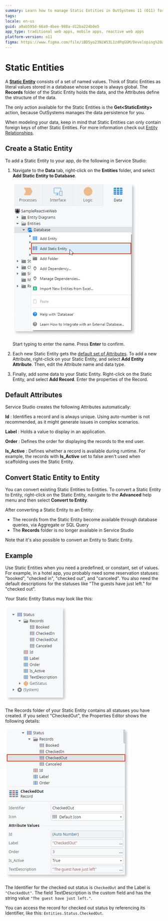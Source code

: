 ```yaml
---
summary: Learn how to manage Static Entities in OutSystems 11 (O11) for predefined data sets with global scope and automatic persistence management.
tags:
locale: en-us
guid: a0ab595d-66a9-4bee-988a-d12ba224b0e5
app_type: traditional web apps, mobile apps, reactive web apps
platform-version: o11
figma: https://www.figma.com/file/iBD5yo23NiW53L1zdPqGGM/Developing%20an%20Application?node-id=1275:18338
---
```


# Static Entities

A [**Static Entity**](../../../ref/lang/auto/class-static-entity.md) consists of a set of named values. Think of Static Entities as literal values stored in a database whose scope is always global. The **Records** folder of the Static Entity holds the data, and the Attributes define the structure of the data.

The only action available for the Static Entities is the **Get&lt;StaticEntity&gt;** action, because OutSystems manages the data persistence for you.

When modeling your data, keep in mind that Static Entities can only contain foreign keys of other Static Entities. For more information check out [Entity Relationships](relationship/intro.md).


## Create a Static Entity

To add a Static Entity to your app, do the following in Service Studio:

1. Navigate to the **Data** tab, right-click on the **Entities** folder, and select **Add Static Entity to Database**.

    ![Screenshot showing the process of adding a Static Entity to the database in Service Studio](images/add-static-entity-ss.png "Adding a Static Entity in Service Studio")

    Start typing to enter the name. Press **Enter** to confirm.

1. Each new Static Entity gets the [default set of Attributes](#default-attributes). To add a new Attribute, right-click on your Static Entity, and select **Add Entity Attribute**. Then, edit the Attribute name and data type.

1. Finally, add some data to your Static Entity. Right-click on the Static Entity, and select **Add Record**. Enter the properties of the Record.

## Default Attributes

Service Studio creates the following Attributes automatically:

**Id**
:   Identifies a record and is always unique. Using auto-number is not recommended, as it might generate issues in complex scenarios.

**Label**
:   Holds a value to display in an application.

**Order**
:   Defines the order for displaying the records to the end user.

**Is_Active**
:   Defines whether a record is available during runtime. For example, the records with **Is_Active** set to false aren't used when scaffolding uses the Static Entity.


## Convert Static Entity to Entity

You can convert existing Static Entities to Entities. To convert a Static Entity to Entity, right-click on the Static Entity, navigate to the **Advanced** help menu and then select **Convert to Entity**. 

After converting a Static Entity to an Entity:

* The records from the Static Entity become available through database queries, via Aggregate or SQL Query 
* The **Records** folder is no longer available in Service Studio

Note that it's also possible to convert an Entity to Static Entity.

## Example

Use Static Entities when you need a predefined, or constant, set of values. For example, in a hotel app, you probably need some reservation statuses: "booked", "checked in", "checked out", and "canceled". You also need the default descriptions for the statuses like "The guests have just left." for "checked out".

Your Static Entity Status may look like this:

![Example of a Static Entity structure for reservation statuses in a hotel app](images/static-entity-example.png "Static Entity Example")

The Records folder of your Static Entity contains all statuses you have created. If you select "CheckedOut", the Properties Editor shows the following details:

![Details of the 'CheckedOut' record in the Static Entity showing the Identifier, Label, and TextDescription](images/static-entity-record-example.png "Static Entity Record Details")

The Identifier for the checked out status is `CheckedOut` and the Label is `"CheckedOut"`. The field TextDescription is the custom field and has the string value `"The guest have just left."`.

You can access the record for checked out status by referencing its Identifier, like this: `Entities.Status.CheckedOut`.
